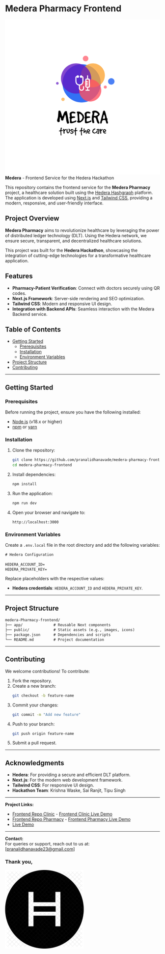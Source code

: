 # Medera Pharmacy Frontend

![Medera Logo](./public/medera_logo_transparent.png)  
**Medera** - Frontend Service for the Hedera Hackathon

This repository contains the frontend service for the **Medera Pharmacy** project, a healthcare solution built using the [Hedera Hashgraph](https://hedera.com/) platform. The application is developed using [Next.js](https://nextjs.org/) and [Tailwind CSS](https://tailwindcss.com/), providing a modern, responsive, and user-friendly interface.

## Project Overview
**Medera Pharmacy** aims to revolutionize healthcare by leveraging the power of distributed ledger technology (DLT). Using the Hedera network, we ensure secure, transparent, and decentralized healthcare solutions.

This project was built for the **Hedera Hackathon**, showcasing the integration of cutting-edge technologies for a transformative healthcare application.

## Features
- **Pharmacy-Patient Verification**: Connect with doctors securely using QR codes.
- **Next.js Framework**: Server-side rendering and SEO optimization.
- **Tailwind CSS**: Modern and responsive UI design.
- **Integration with Backend APIs**: Seamless interaction with the Medera Backend service.

## Table of Contents
- [Getting Started](#getting-started)
  - [Prerequisites](#prerequisites)
  - [Installation](#installation)
  - [Environment Variables](#environment-variables)
- [Project Structure](#project-structure)
- [Contributing](#contributing)

---

## Getting Started

### Prerequisites
Before running the project, ensure you have the following installed:

- [Node.js](https://nodejs.org/) (v18.x or higher)
- [npm](https://www.npmjs.com/) or [yarn](https://yarnpkg.com/)

### Installation

1. Clone the repository:
   ```bash
   git clone https://github.com/pranalidhanavade/medera-pharmacy-frontend.git
   cd medera-pharmacy-frontend
   ```

2. Install dependencies:
   ```bash
   npm install
   ```

3. Run the application:
   ```bash
   npm run dev
   ```

4. Open your browser and navigate to:
   ```
   http://localhost:3000
   ```

### Environment Variables
Create a `.env.local` file in the root directory and add the following variables:

```env
# Hedera Configuration

HEDERA_ACCOUNT_ID=
HEDERA_PRIVATE_KEY=
```

Replace placeholders with the respective values:
- **Hedera credentials**: `HEDERA_ACCOUNT_ID` and `HEDERA_PRIVATE_KEY`.

---

## Project Structure
```
medera-Pharmacy-frontend/
├── app/              # Reusable Next components
├── public/           # Static assets (e.g., images, icons)
├── package.json      # Dependencies and scripts
└── README.md         # Project documentation
```

---

## Contributing
We welcome contributions! To contribute:

1. Fork the repository.
2. Create a new branch:
   ```bash
   git checkout -b feature-name
   ```
3. Commit your changes:
   ```bash
   git commit -m "Add new feature"
   ```
4. Push to your branch:
   ```bash
   git push origin feature-name
   ```
5. Submit a pull request.

---

## Acknowledgments
- **Hedera**: For providing a secure and efficient DLT platform.
- **Next.js**: For the modern web development framework.
- **Tailwind CSS**: For responsive UI design.
- **Hackathon Team**: Krishna Waske, Sai Ranjit, Tipu Singh

---

**Project Links:**
- [Frontend Repo Clinic](https://github.com/pranalidhanavade/medera-clinic-frontend) - [Frontend Clinic Live Demo](https://medera-clinic-frontend.vercel.app/)
- [Frontend Repo Pharmacy](https://github.com/pranalidhanavade/medera-pharmacy-frontend) - [Frontend Pharmacy Live Demo](https://medera-pharmacy-frontend.vercel.app/)
- [Live Demo](https://github.com/GHkrishna/medera-backend/api)

---

**Contact:**  
For queries or support, reach out to us at: [pranalidhanavade23@gmail.com]

### Thank you,
![Hedera Logo](./public/hedera.png)